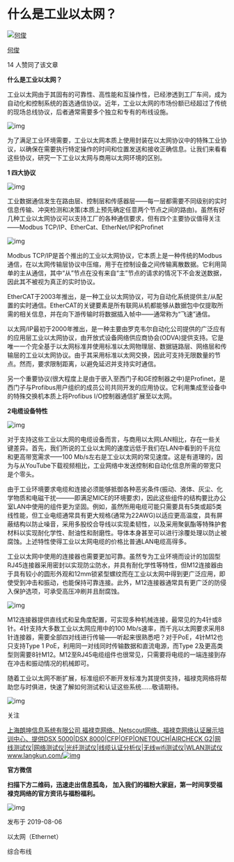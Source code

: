 # 什么是工业以太网？

[![何俊](https://pica.zhimg.com/da8e974dc_xs.jpg?source=172ae18b)](https://www.zhihu.com/people/he-jun-36-37)

[何俊](https://www.zhihu.com/people/he-jun-36-37)





14 人赞同了该文章

**什么是工业以太网？**

工业以太网由于其固有的可靠性、高性能和互操作性，已经渗透到工厂车间，成为自动化和控制系统的首选通信协议。近年，工业以太网的市场份额已经超过了传统的现场总线协议，后者通常需要多个独立和专有的布线设施。



![img](https://pic2.zhimg.com/80/v2-01666ed594a30276b97a04959febd69d_1440w.jpg)



为了满足工业环境需要，工业以太网本质上使用封装在以太网协议中的特殊工业协议，以确保在需要执行特定操作的时间和位置发送和接收正确信息。让我们来看看这些协议，研究一下工业以太网与商用以太网环境的区别。

**1 四大协议**



![img](https://pic4.zhimg.com/80/v2-b3e003a8f56d19a9d8eb058be09c6f87_1440w.jpg)



工业数据通信发生在路由层、控制层和传感器层——每一层都需要不同级别的实时信息传输、冲突检测和决策(本质上预先确定任意两个节点之间的路由)。虽然有好几种工业以太网协议可以支持工厂的各种通信要求，但有四个主要协议值得关注——Modbus TCP/IP、EtherCat、EtherNet/IP和Profinet



![img](https://pic4.zhimg.com/80/v2-c5d00c8577f2253ccf25b17103439603_1440w.jpg)



Modbus TCP/IP是首个推出的工业以太网协议，它本质上是一种传统的Modbus通信，在以太网传输层协议中压缩，用于在控制设备之间传输离散数据。它利用简单的主从通信，其中“从”节点在没有来自“主”节点的请求的情况下不会发送数据，因此其不被视为真正的实时协议。

EtherCAT于2003年推出，是一种工业以太网协议，可为自动化系统提供主/从配置的实时通信。EtherCAT的关键要素是所有联网从机都能够从数据包中仅提取所需的相关信息，并在向下游传输时将数据插入帧中——通常称为“飞速”通信。

以太网/IP最初于2000年推出，是一种主要由罗克韦尔自动化公司提供的广泛应有的应用层工业以太网协议，由开放式设备网络供应商协会(ODVA)提供支持。它是唯一一个完全基于以太网标准并使用标准以太网物理层、数据链路层、网络层和传输层的工业以太网协议。由于其采用标准以太网交换，因此可支持无限数量的节点。然而，要求限制距离，以避免延迟并支持实时通信。

另一个重要协议(很大程度上是由于嵌入至西门子和GE控制器之中)是Profinet，是西门子与Profibus用户组织的成员公司共同开发的应用协议。它利用集成至设备中的特殊交换机本质上将Profibus I/O控制器通信扩展至以太网。

**2电缆设备特性**

![img](https://pic1.zhimg.com/v2-4c8c14a1a52bc9015ebc60dd428f484c_b.jpg)



对于支持这些工业以太网的电缆设备而言，与商用以太网LAN相比，存在一些关键差异。首先，我们所说的工业以太网的速度远低于我们在LAN中看到的千兆位和更高带宽需求——100 Mb/s左右是工业以太网的常见速度。这是有道理的，因为与从YouTube下载视频相比，工业网络中发送控制和自动化信息所需的带宽只是个零头。

由于工业环境要求电缆和连接必须能够抵御各种恶劣条件(振动、液体、灰尘、化学物质和电磁干扰———即满足MICE的环境要求)，因此这些组件的结构要比办公室LAN中使用的组件更为坚固。例如，虽然所用电缆可能只需要具有5类或超5类线性能，但工业电缆通常具有更大规格(通常为22AWG)以适应更高温度，具有屏蔽结构以防止噪音，采用多股绞合导线以实现柔韧性，以及采用聚氨酯等特殊护套材料以实现耐化学性、耐油性和耐磨性。导体本身甚至可以进行涂覆处理以防止被腐蚀。上述特性使得工业以太网电缆的价格比普通LAN电缆高得多。

工业以太网中使用的连接器也需要更加可靠。虽然专为工业环境而设计的加固型RJ45连接器采用密封以实现防尘防水，并具有耐化学性等特性，但M12连接器由于具有较小的圆形外观和12mm锁紧型螺纹而在工业以太网中得到更广泛应用，即使受到冲击和振动，也能保持可靠连接。此外，M12连接器通常具有更广泛的防侵入保护选项，可承受高压冲刷并且耐腐蚀。



![img](https://pic2.zhimg.com/80/v2-f8fefd4d43cd4e7e3b1ebe43ad5867ad_1440w.jpg)



M12连接器提供直线式和呈角度配置，可实现多种机械连接，最常见的为4针或8针。4针支持大多数工业以太网应用中的100 Mb/s速率，而千兆以太网要求采用8针连接器，需要全部四对线进行传输——听起来很熟悉吧？对于PoE，4针M12也只支持Type 1 PoE，利用同一对线同时传输数据和直流电源，而Type 2及更高类型则需要8针M12。M12至RJ45电缆组件也很常见，只需要将电缆的一端连接到存在冲击和振动情况的机械即可。

随着工业以太网不断扩展，标准组织不断开发标准为其提供支持，福禄克网络将帮助您与时俱进，快速了解如何测试和认证这些系统......敬请期待。

![img](https://pic3.zhimg.com/80/v2-9f05ac0d22519315d5d2e4da462fd3da_1440w.jpg)

关注

[上海朗坤信息系统有限公司 福禄克网络、Netscout网络、福禄克网络认证展示培训中心、提供DSX 5000|DSX 8000|CFP|OFP|ONETOUCH|AIRCHECK G2|网线测试仪|网络测试仪|光纤测试仪|线缆认证分析仪|无线wifi测试仪|WLAN测试仪www.langkun.com/![img](https://pic3.zhimg.com/v2-c2b28263f5b35cac38931dd390162392_180x120.jpg)](https://link.zhihu.com/?target=http%3A//www.langkun.com/)

**官方微信**

**扫描下方二维码，迅速走出信息孤岛，**
**加入我们的福粉大家庭，第一时间享受福禄克网络的官方资讯与福粉福利。**

![img](https://pic2.zhimg.com/80/v2-969adcb4bbbd16be16d39914c96079a9_1440w.jpg)



发布于 2019-08-06

以太网（Ethernet）

综合布线